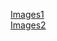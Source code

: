 [Images1](https://github.com/simunpat/Studieteknik/blob/main/Images1.png)    
[Images2](https://github.com/simunpat/Studieteknik/blob/main/Images2.png)  
